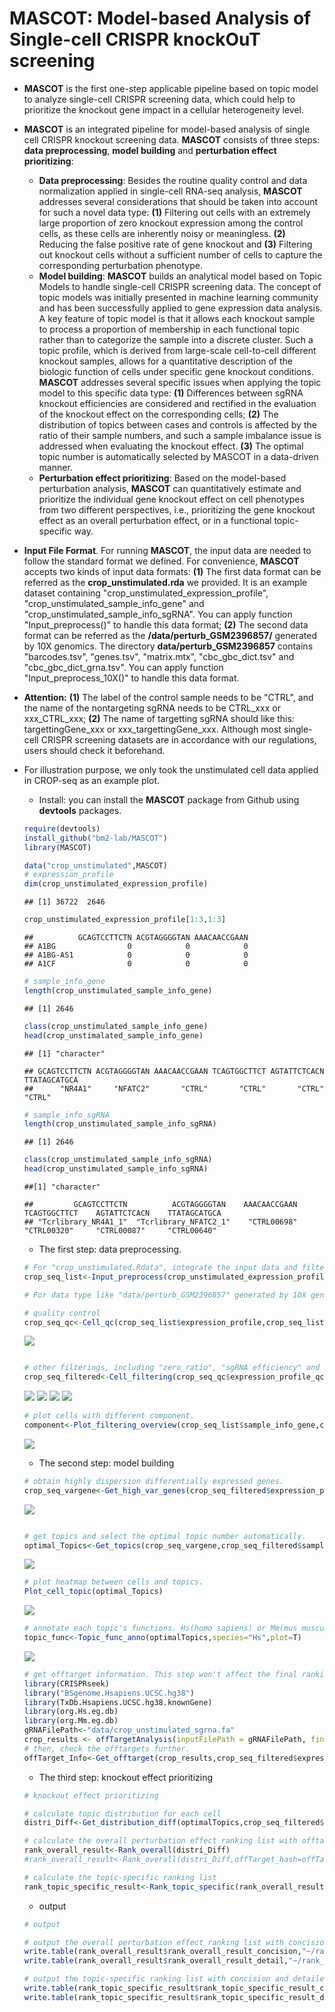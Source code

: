# MASCOT: **M**odel-based **A**nalysis of **S**ingle-cell **C**RISPR knock**O**u**T** screening

* **MASCOT** is the first one-step applicable pipeline based on topic model to analyze single-cell CRISPR screening data, which could help to prioritize the knockout gene impact in a cellular heterogeneity level.
* **MASCOT** is an integrated pipeline for model-based analysis of single cell CRISPR knockout screening data. **MASCOT** consists of three steps: **data preprocessing**, **model building** and **perturbation effect prioritizing**: 
    * **Data preprocessing**: Besides the routine quality control and data normalization applied in single-cell RNA-seq analysis, **MASCOT** addresses several considerations that should be taken into account for such a novel data type: **(1)** Filtering out cells with an extremely large proportion of zero knockout expression among the control cells, as these cells are inherently noisy or meaningless. **(2)** Reducing the false positive rate of gene knockout and **(3)** Filtering out knockout cells without a sufficient number of cells to capture the corresponding perturbation phenotype.
    * **Model building**: **MASCOT** builds an analytical model based on Topic Models to handle single-cell CRISPR screening data. The concept of topic models was initially presented in machine learning community and has been successfully applied to gene expression data analysis. A key feature of topic model is that it allows each knockout sample to process a proportion of membership in each functional topic rather than to categorize the sample into a discrete cluster. Such a topic profile, which is derived from large-scale cell-to-cell different knockout samples, allows for a quantitative description of the biologic function of cells under specific gene knockout conditions. **MASCOT** addresses several specific issues when applying the topic model to this specific data type: **(1)** Differences between sgRNA knockout efficiencies are considered and rectified in the evaluation of the knockout effect on the corresponding cells; **(2)** The distribution of topics between cases and controls is affected by the ratio of their sample numbers, and such a sample imbalance issue is addressed when evaluating the knockout effect. **(3)** The optimal topic number is automatically selected by MASCOT in a data-driven manner.
    * **Perturbation effect prioritizing**: Based on the model-based perturbation analysis, **MASCOT** can quantitatively estimate and prioritize the individual gene knockout effect on cell phenotypes from two different perspectives, i.e., prioritizing the gene knockout effect as an overall perturbation effect, or in a functional topic-specific way. 
* **Input File Format**. For running **MASCOT**, the input data are needed to follow the standard format we defined. For convenience, **MASCOT** accepts two kinds of input data formats: **(1)** The first data format can be referred as the **crop_unstimulated.rda** we provided. It is an example dataset containing "crop_unstimulated_expression_profile", "crop_unstimulated_sample_info_gene" and "crop_unstimulated_sample_info_sgRNA". You can apply function "Input_preprocess()" to handle this data format; **(2)** The second data format can be referred as the **/data/perturb_GSM2396857/** generated by 10X genomics. The directory **data/perturb_GSM2396857** contains "barcodes.tsv", "genes.tsv", "matrix.mtx", "cbc_gbc_dict.tsv" and "cbc_gbc_dict_grna.tsv". You can apply function "Input_preprocess_10X()" to handle this data format. 
* **Attention:** **(1)** The label of the control sample needs to be "CTRL", and the name of the nontargeting sgRNA needs to be CTRL_xxx or xxx_CTRL_xxx; **(2)** The name of targetting sgRNA should like this: targettingGene_xxx or xxx_targettingGene_xxx. Although most single-cell CRISPR screening datasets are in accordance with our regulations, users should check it beforehand.  
* For illustration purpose, we only took the unstimulated cell data applied in CROP-seq as an example plot.<br>
    * Install: you can install the **MASCOT** package from Github using **devtools** packages.
    ```r
    require(devtools)
    install_github("bm2-lab/MASCOT")
    library(MASCOT)
    ```
    
    ```r
    data("crop_unstimulated",MASCOT)
    # expression_profile
    dim(crop_unstimulated_expression_profile)
    ```
    ```
    ## [1] 36722  2646
    ```
    ```r
    crop_unstimulated_expression_profile[1:3,1:3]
    ```
    ```
    ##          GCAGTCCTTCTN ACGTAGGGGTAN AAACAACCGAAN
    ## A1BG                0            0            0
    ## A1BG-AS1            0            0            0
    ## A1CF                0            0            0
    ```
    ```r
    # sample_info_gene
    length(crop_unstimulated_sample_info_gene)
    ```
    ```
    ## [1] 2646
    ```
    ```r
    class(crop_unstimulated_sample_info_gene)
    head(crop_unstimalated_sample_info_gene)
    ```
    ```
    ## [1] "character"
    
    ## GCAGTCCTTCTN ACGTAGGGGTAN AAACAACCGAAN TCAGTGGCTTCT AGTATTCTCACN TTATAGCATGCA 
    ##      "NR4A1"     "NFATC2"       "CTRL"       "CTRL"       "CTRL"       "CTRL"
    ```
    ```r
    # sample_info_sgRNA
    length(crop_unstimulated_sample_info_sgRNA)
    ```
    ```
    ## [1] 2646
    ```
    ```r
    class(crop_unstimulated_sample_info_sgRNA)
    head(crop_unstimulated_sample_info_sgRNA)
    ```
    ```
    ##[1] "character"
    
    ##         GCAGTCCTTCTN          ACGTAGGGGTAN    AAACAACCGAAN   TCAGTGGCTTCT    AGTATTCTCACN    TTATAGCATGCA  
    ## "Tcrlibrary_NR4A1_1"  "Tcrlibrary_NFATC2_1"    "CTRL00698"    "CTRL00320"     "CTRL00087"     "CTRL00640" 
    ```
    
    * The first step: data preprocessing.
    ```r
    # For "crop_unstimulated.Rdata", integrate the input data and filter mitochondrial ribosomal protein(^MRP) and ribosomal protein(^RP)
    crop_seq_list<-Input_preprocess(crop_unstimulated_expression_profile,crop_unstimulated_sample_info_gene,crop_unstimulated_sample_info_sgRNA,sample_info_batch=NULL)
    
    # For data type like "data/perturb_GSM2396857" generated by 10X genome, function "Input_preprocess_10X" will be convenient. Of course, you can also make them to the standard format like "crop_unstimulated.Rdata",then use function "Input_preprocess()". 
    ```
    
    ```r
    # quality control
    crop_seq_qc<-Cell_qc(crop_seq_list$expression_profile,crop_seq_list$sample_info_gene,gene_low=500,species="Hs",plot=T)
    ```
    ![](figure/quality_control.png)<!-- -->
    
    ```r
    
    # other filterings, including "zero_ratio", "sgRNA efficiency" and "phenotype capture".
    crop_seq_filtered<-Cell_filtering(crop_seq_qc$expression_profile_qc,crop_seq_qc$sample_info_gene_qc,crop_seq_list$sample_info_sgRNA,nonzero=0.01,grna_cell_num=10,fold_change=0.5,plot=T)
    ```
    ![](figure/nonzero_ratio.png)<!-- -->
    ![](figure/sgRNA_efficiency.png)<!-- -->
    ![](figure/phenotype_capture.png)<!-- -->
    ![](figure/KO_efficiency.png)<!-- -->
    
    
    ```r
    # plot cells with different component.
    component<-Plot_filtering_overview(crop_seq_list$sample_info_gene,crop_seq_qc$sample_info_gene_qc,crop_seq_filtered$nonzeroRatio,crop_seq_filtered$sample_info_gene_qc_zr_se,crop_seq_filtered$sample_info_gene_qc_zr_se_pc)
    ```
    ![](figure/overview_of_cell_filterings.png)<!-- -->
    
    
    * The second step: model building
    ```r
    # obtain highly dispersion differentially expressed genes.
    crop_seq_vargene<-Get_high_var_genes(crop_seq_filtered$expression_profile_qc_zr_se_pc,crop_seq_filtered$sample_info_gene_qc_zr_se_pc,plot=T)
    ```
    ![](figure/get_high_var_genes.png)<!-- -->
    
    ```r
    
    # get topics and select the optimal topic number automatically.
    optimal_Topics<-Get_topics(crop_seq_vargene,crop_seq_filtered$sample_info_gene_qc_zr_se_pc,plot=T)
    ```
    ![](figure/select_topic_number.png)<!-- -->
    
    ```r
    # plot heatmap between cells and topics.
    Plot_cell_topic(optimal_Topics)
    ```
    ![](figure/distribution_cell_in_topics.png)<!-- -->
    
    ```r
    # annotate each topic's functions. Hs(homo sapiens) or Mm(mus musculus) are available.
    topic_func<-Topic_func_anno(optimalTopics,species="Hs",plot=T)
    ```
    ![](figure/topic_annotation.png)<!-- -->
    
    ```r
    # get offtarget information. This step won't affect the final ranking result, but give you offtarget information. In most cases, the sgRNA choosed are without offtargets. If you don't want to consider this factor, you can skip this step. 
    library(CRISPRseek)
    library("BSgenome.Hsapiens.UCSC.hg38")
    library(TxDb.Hsapiens.UCSC.hg38.knownGene)
    library(org.Hs.eg.db)
    library(org.Mm.eg.db)
    gRNAFilePath<-"data/crop_unstimulated_sgrna.fa"
    crop_results <- offTargetAnalysis(inputFilePath = gRNAFilePath, findgRNAs = FALSE,findgRNAsWithREcutOnly = FALSE,findPairedgRNAOnly = FALSE, BSgenomeName = Hsapiens,txdb = TxDb.Hsapiens.UCSC.hg38.knownGene,min.score=1,scoring.method = "CFDscore",orgAnn = org.Hs.egSYMBOL, max.mismatch = 3,outputDir=getwd(), overwrite = TRUE)
    # then, check the offtargets further.
    offTarget_Info<-Get_offtarget(crop_results,crop_seq_filtered$expression_profile_qc_zr_se_pc,crop_seq_filtered$sample_info_gene_qc_zr_se_pc,crop_seq_list$sample_info_sgRNA)
    
    ```
    * The third step: knockout effect prioritizing
    ```r
    # knockout effect prioritizing
    
    # calculate topic distribution for each cell
    distri_Diff<-Get_distribution_diff(optimalTopics,crop_seq_filtered$sample_info_gene_qc_zr_se_pc,crop_seq_filtered$KO_efficiency)
    
    # calculate the overall perturbation effect ranking list with offtarget_info calculated
    rank_overall_result<-Rank_overall(distri_Diff)
    #rank_overall_result<-Rank_overall(distri_Diff,offTarget_hash=offTarget_info) (if you calculate offtarget)
    
    # calculate the topic-specific ranking list 
    rank_topic_specific_result<-Rank_topic_specific(rank_overall_result$rank_overall_result_detail)
    
    ```
    * output
    ```r
    # output
    
    # output the overall perturbation effect ranking list with concision and detailed styles.
    write.table(rank_overall_result$rank_overall_result_concision,"~/rank_overall_result_concision.txt",col.names=T,row.names=F,quote=F,sep="\t")
    write.table(rank_overall_result$rank_overall_result_detail,"~/rank_overall_result_detail.txt",col.names=T,row.names=F,quote=F,sep="\t")
    
    # output the topic-specific ranking list with concision and detailed styles.
    write.table(rank_topic_specific_result$rank_topic_specific_result_concision,"~/rank_topic_specific_result_concision.txt",col.names=T,row.names=F,quote=F,sep="\t")
    write.table(rank_topic_specific_result$rank_topic_specific_result_detail,"~/rank_topic_specific_result_detail.txt",col.names=T,row.names=F,quote=F,sep="\t")

    
 
